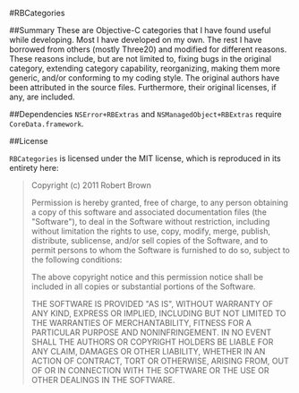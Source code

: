 #RBCategories

##Summary
These are Objective-C categories that I have found useful while developing. Most I have developed on my own. The rest I have borrowed from others (mostly Three20) and modified for different reasons. These reasons include, but are not limited to, fixing bugs in the original category, extending category capability, reorganizing, making them more generic, and/or conforming to my coding style. The original authors have been attributed in the source files. Furthermore, their original licenses, if any, are included. 

##Dependencies
`NSError+RBExtras` and `NSManagedObject+RBExtras` require `CoreData.framework`.

##License

`RBCategories` is licensed under the MIT license, which is reproduced in its entirety here:

>Copyright (c) 2011 Robert Brown
>
>Permission is hereby granted, free of charge, to any person obtaining a copy
>of this software and associated documentation files (the "Software"), to deal
>in the Software without restriction, including without limitation the rights
>to use, copy, modify, merge, publish, distribute, sublicense, and/or sell
>copies of the Software, and to permit persons to whom the Software is
>furnished to do so, subject to the following conditions:
>
>The above copyright notice and this permission notice shall be included in
>all copies or substantial portions of the Software.
>
>THE SOFTWARE IS PROVIDED "AS IS", WITHOUT WARRANTY OF ANY KIND, EXPRESS OR
>IMPLIED, INCLUDING BUT NOT LIMITED TO THE WARRANTIES OF MERCHANTABILITY,
>FITNESS FOR A PARTICULAR PURPOSE AND NONINFRINGEMENT. IN NO EVENT SHALL THE
>AUTHORS OR COPYRIGHT HOLDERS BE LIABLE FOR ANY CLAIM, DAMAGES OR OTHER
>LIABILITY, WHETHER IN AN ACTION OF CONTRACT, TORT OR OTHERWISE, ARISING FROM,
>OUT OF OR IN CONNECTION WITH THE SOFTWARE OR THE USE OR OTHER DEALINGS IN
>THE SOFTWARE.
